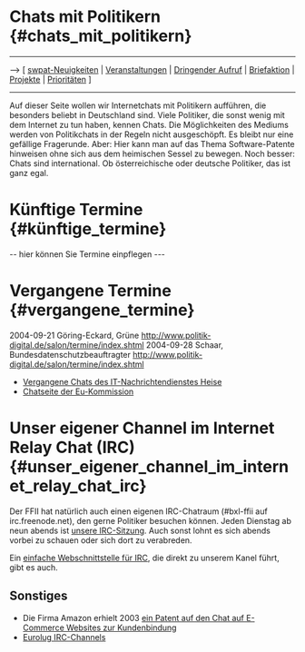 # Chats mit Politikern {#chats_mit_politikern}

------------------------------------------------------------------------

\--\> \[ [ swpat-Neuigkeiten](SwpatcninoDe "wikilink") \| [
Veranstaltungen](SwpatpenmiEn "wikilink") \| [ Dringender
Aufruf](LtrCons0406De "wikilink") \| [
Briefaktion](SwpatxatraDe "wikilink") \| [
Projekte](FfiiprojDe "wikilink") \| [
Prioritäten](FfiiprojDePriorDe "wikilink") \]

------------------------------------------------------------------------

Auf dieser Seite wollen wir Internetchats mit Politikern aufführen, die
besonders beliebt in Deutschland sind. Viele Politiker, die sonst wenig
mit dem Internet zu tun haben, kennen Chats. Die Möglichkeiten des
Mediums werden von Politikchats in der Regeln nicht ausgeschöpft. Es
bleibt nur eine gefällige Fragerunde. Aber: Hier kann man auf das Thema
Software-Patente hinweisen ohne sich aus dem heimischen Sessel zu
bewegen. Noch besser: Chats sind international. Ob österreichische oder
deutsche Politiker, das ist ganz egal.

# Künftige Termine {#künftige_termine}

\-- hier können Sie Termine einpflegen \-\--

# Vergangene Termine {#vergangene_termine}

2004-09-21 Göring-Eckard, Grüne
<http://www.politik-digital.de/salon/termine/index.shtml> 2004-09-28
Schaar, Bundesdatenschutzbeauftragter
<http://www.politik-digital.de/salon/termine/index.shtml>

-   [Vergangene Chats des IT-Nachrichtendienstes
    Heise](http://www.heise.de/chat/ "wikilink")
-   [Chatseite der
    Eu-Kommission](http://europa.eu.int/comm/chat/index_de.htm "wikilink")

# Unser eigener Channel im Internet Relay Chat (IRC) {#unser_eigener_channel_im_internet_relay_chat_irc}

Der FFII hat natürlich auch einen eigenen IRC-Chatraum (#bxl-ffii auf
irc.freenode.net), den gerne Politiker besuchen können. Jeden Dienstag
ab neun abends ist [ unsere IRC-Sitzung](IrcEn "wikilink"). Auch sonst
lohnt es sich abends vorbei zu schauen oder sich dort zu verabreden.

Ein [einfache Webschnittstelle für
IRC](http://bxl-ffii.miernik.ctnet.pl/cgi-bin/cgiirc/irc.cgi "wikilink"),
die direkt zu unserem Kanel führt, gibt es auch.

## Sonstiges

-   Die Firma Amazon erhielt 2003 [ein Patent auf den Chat auf
    E-Commerce Websites zur
    Kundenbindung](http://news.com.com/2100-1017-986205.html "wikilink")
-   [Eurolug
    IRC-Channels](http://kwiki.ffii.org/index.cgi?EuroLugsRegionalIrc "wikilink")
